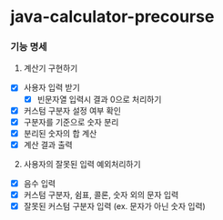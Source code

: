 # java-calculator-precourse

### 기능 명세
1. 계산기 구현하기
  - [x] 사용자 입력 받기
    - [x] 빈문자열 입력시 결과 0으로 처리하기
  - [x] 커스텀 구분자 설정 여부 확인
  - [x] 구분자를 기준으로 숫자 분리
  - [x] 분리된 숫자의 합 계산
  - [x] 계산 결과 출력
  
2. 사용자의 잘못된 입력 예외처리하기
  - [x] 음수 입력
  - [x] 커스텀 구분자, 쉼표, 콜론, 숫자 외의 문자 입력
  - [x] 잘못된 커스텀 구분자 입력 (ex. 문자가 아닌 숫자 입력)
